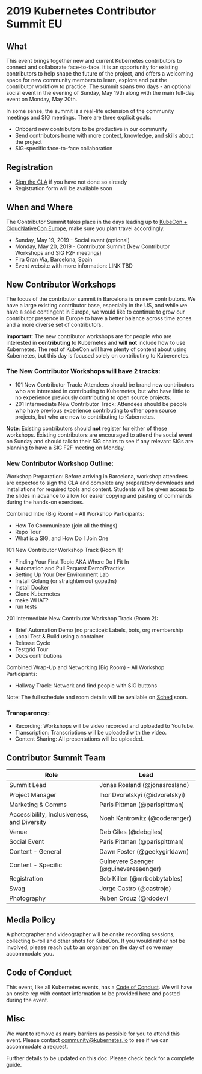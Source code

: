 # 2019 Kubernetes Contributor Summit EU

## What

This event brings together new and current Kubernetes contributors to connect and collaborate face-to-face. It is an opportunity for existing contributors to help shape the future of the project, and offers a welcoming space for new community members to learn, explore and put the contributor workflow to practice. The summit spans two days - an optional social event in the evening of Sunday, May 19th along with the main full-day event on Monday, May 20th.

In some sense, the summit is a real-life extension of the community meetings and SIG meetings. There are three explicit goals:

 - Onboard new contributors to be productive in our community
 - Send contributors home with more context, knowledge, and skills about the project
 - SIG-specific face-to-face collaboration


## Registration

 - [Sign the CLA](/CLA.md) if you have not done so already
 - Registration form will be available soon

## When and Where

The Contributor Summit takes place in the days leading up to [KubeCon + CloudNativeCon Europe](https://events.linuxfoundation.org/events/kubecon-cloudnativecon-europe-2019/), make sure you plan travel accordingly.

 - Sunday, May 19, 2019 - Social event (optional)
 - Monday, May 20, 2019 - Contributor Summit (New Contributor Workshops and SIG F2F meetings)
 - Fira Gran Via, Barcelona, Spain
 - Event website with more information: LINK TBD

## New Contributor Workshops

The focus of the contributor summit in Barcelona is on new contributors. We have a large existing contributor base, especially in the US, and while we have a solid contingent in Europe, we would like to continue to grow our contributor presence in Europe to have a better balance across time zones and a more diverse set of contributors.

**Important**: The new contributor workshops are for people who are interested in **contributing** to Kubernetes and **will not** include how to use Kubernetes. The rest of KubeCon will have plenty of content about using Kubernetes, but this day is focused solely on contributing to Kuberenetes.

### The New Contributor Workshops will have 2 tracks:

* 101 New Contributor Track: Attendees should be brand new contributors who are interested in contributing to Kubernetes, but who have little to no experience previously contributing to open source projects.
* 201 Intermediate New Contributor Track: Attendees should be people who have previous experience contributing to other open source projects, but who are new to contributing to Kubernetes.

**Note**: Existing contributors should **not** register for either of these workshops. Existing contributors are encouraged to attend the social event on Sunday and should talk to their SIG chairs to see if any relevant SIGs are planning to have a SIG F2F meeting on Monday.

### New Contributor Workshop Outline:

Workshop Preparation: Before arriving in Barcelona, workshop attendees are expected to sign the CLA and complete any preparatory downloads and installations for required tools and content. Students will be given access to the slides in advance to allow for easier copying and pasting of commands during the hands-on exercises.


Combined Intro (Big Room) - All Workshop Participants:

* How To Communicate (join all the things)
* Repo Tour
* What is a SIG, and How Do I Join One

101 New Contributor Workshop Track (Room 1):

* Finding Your First Topic AKA Where Do I Fit In
* Automation and Pull Request Demo/Practice
* Setting Up Your Dev Environment Lab 
* Install Golang (or straighten out gopaths)
* Install Docker
* Clone Kubernetes
* make WHAT?
* run tests

201 Intermediate New Contributor Workshop Track (Room 2):

* Brief Automation Demo (no practice): Labels, bots, org membership
* Local Test & Build using a container
* Release Cycle
* Testgrid Tour
* Docs contributions

Combined Wrap-Up and Networking (Big Room) - All Workshop Participants:

* Hallway Track: Network and find people with SIG buttons

Note: The full schedule and room details will be available on [Sched](https://contsummiteu19.sched.com/) soon.

### Transparency:

* Recording: Workshops will be video recorded and uploaded to YouTube.
* Transcription: Transcriptions will be uploaded with the video.
* Content Sharing: All presentations will be uploaded.

## Contributor Summit Team


| Role  | Lead |
| ------------- | ------------- |
| Summit Lead  | Jonas Rosland (@jonasrosland)  |
| Project Manager  | Ihor Dvoretskyi (@idvoretskyi)  |
| Marketing & Comms  | Paris Pittman (@parispittman)  |
| Accessibility, Inclusiveness, and Diversity  | Noah Kantrowitz (@coderanger)  |
| Venue  | Deb Giles (@debgiles)  |
| Social Event  | Paris Pittman (@parispittman)  |
| Content - General  | Dawn Foster (@geekygirldawn) |
| Content - Specific  | Guinevere Saenger (@guineveresaenger)  |
| Registration  | Bob Killen (@mrbobbytables)  |
| Swag   | Jorge Castro (@castrojo)
| Photography  | Ruben Orduz (@rdodev)  |


## Media Policy

A photographer and videographer will be onsite recording sessions, collecting b-roll and other shots for KubeCon. If you would rather not be involved, please reach out to an organizer on the day of so we may accommodate you.


## Code of Conduct

This event, like all Kubernetes events, has a [Code of Conduct](/code-of-conduct.md). We will have an onsite rep with contact information to be provided here and posted during the event.


## Misc
We want to remove as many barriers as possible for you to attend this event. Please contact community@kubernetes.io to see if we can accommodate a request.

Further details to be updated on this doc. Please check back for a complete guide.
